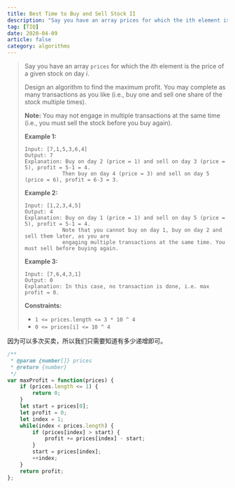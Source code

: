 ```yaml
---
title: Best Time to Buy and Sell Stock II
description: "Say you have an array prices for which the ith element is the price of a given stock on day i."
tag: [TIQ]
date: 2020-04-09
article: false
category: algorithms
---
```


>Say you have an array `prices` for which the *i*th element is the price of a given stock on day *i*.
>
>Design an algorithm to find the maximum profit. You may complete as many transactions as you like (i.e., buy one and sell one share of the stock multiple times).
>
>**Note:** You may not engage in multiple transactions at the same time (i.e., you must sell the stock before you buy again).
>
>**Example 1:**
>
>```
>Input: [7,1,5,3,6,4]
>Output: 7
>Explanation: Buy on day 2 (price = 1) and sell on day 3 (price = 5), profit = 5-1 = 4.
>             Then buy on day 4 (price = 3) and sell on day 5 (price = 6), profit = 6-3 = 3.
>```
>
>**Example 2:**
>
>```
>Input: [1,2,3,4,5]
>Output: 4
>Explanation: Buy on day 1 (price = 1) and sell on day 5 (price = 5), profit = 5-1 = 4.
>             Note that you cannot buy on day 1, buy on day 2 and sell them later, as you are
>             engaging multiple transactions at the same time. You must sell before buying again.
>```
>
>**Example 3:**
>
>```
>Input: [7,6,4,3,1]
>Output: 0
>Explanation: In this case, no transaction is done, i.e. max profit = 0.
>```
>
> 
>
>**Constraints:**
>
>- `1 <= prices.length <= 3 * 10 ^ 4`
>- `0 <= prices[i] <= 10 ^ 4`

因为可以多次买卖，所以我们只需要知道有多少递增即可。

```javascript
/**
 * @param {number[]} prices
 * @return {number}
 */
var maxProfit = function(prices) {
    if (prices.length <= 1) {
        return 0;
    }
    let start = prices[0];
    let profit = 0;
    let index = 1;
    while(index < prices.length) {
        if (prices[index] > start) {
            profit += prices[index] - start;
        }
        start = prices[index];
        ++index;
    }
    return profit;
};
```